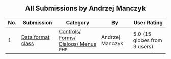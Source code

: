 ﻿<div align="center">

## All Submissions by Andrzej Manczyk

</div>

No.  | Submission | Category | By   | User Rating
---- | ---------- | -------- | ---- | -----------
1 | [Data format class<br />](https://github.com/Planet-Source-Code/andrzej-manczyk-data-format-class__8-374) | [Controls/ Forms/ Dialogs/ Menus<br /><sup>PHP</sup>](../ByCategory/controls-forms-dialogs-menus__8-3.md) | Andrzej Manczyk | 5.0 (15 globes from 3 users)
